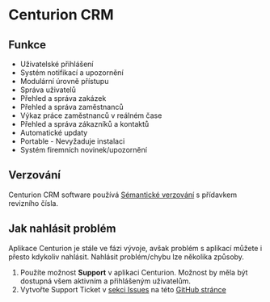 # Centurion CRM

## Funkce
* Uživatelské přihlášení
* Systém notifikací a upozornění
* Modulární úrovně přístupu
* Správa uživatelů
* Přehled a správa zakázek
* Přehled a správa zaměstnanců
* Výkaz práce zaměstnanců v reálném čase
* Přehled a správa zákazníků a kontaktů
* Automatické updaty
* Portable - Nevyžaduje instalaci
* Systém firemních novinek/upozornění


## Verzování

Centurion CRM software používá [Sémantické verzování](https://semver.org/) s přídavkem revizního čísla.


## Jak nahlásit problém

Aplikace Centurion je stále ve fázi vývoje, avšak problém s aplikací můžete i přesto kdykoliv nahlásit.
Nahlásit problém/chybu lze několika způsoby.
1) Použíte možnost **Support** v aplikaci Centurion. Možnost by měla být dostupná všem aktivním a přihlášeným uživatelům.
2) Vytvořte Support Ticket v [sekci Issues](https://github.com/CenturionDeveloping/Centurion/issues) na této [GitHub stránce](https://github.com/CenturionDeveloping/Centurion)
